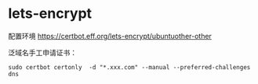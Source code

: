 # lets-encrypt


配置环境 https://certbot.eff.org/lets-encrypt/ubuntuother-other

泛域名手工申请证书：

```
sudo certbot certonly  -d "*.xxx.com" --manual --preferred-challenges dns
```